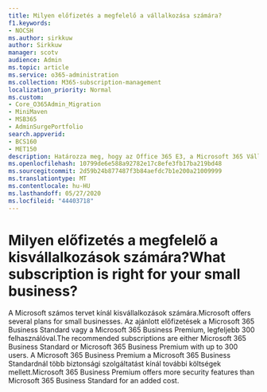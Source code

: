 ```yaml
---
title: Milyen előfizetés a megfelelő a vállalkozása számára?
f1.keywords:
- NOCSH
ms.author: sirkkuw
author: Sirkkuw
manager: scotv
audience: Admin
ms.topic: article
ms.service: o365-administration
ms.collection: M365-subscription-management
localization_priority: Normal
ms.custom:
- Core_O365Admin_Migration
- MiniMaven
- MSB365
- AdminSurgePortfolio
search.appverid:
- BCS160
- MET150
description: Határozza meg, hogy az Office 365 E3, a Microsoft 365 Vállalati standard vagy a Microsoft 365 Vállalati Prémium verzió megfelelő-e a vállalkozásszámára.
ms.openlocfilehash: 10799de6e588a92782e17c8efe3fb17ba219bd48
ms.sourcegitcommit: 2d59b24b877487f3b84aefdc7b1e200a21009999
ms.translationtype: MT
ms.contentlocale: hu-HU
ms.lasthandoff: 05/27/2020
ms.locfileid: "44403718"
---
```

# <a name="what-subscription-is-right-for-your-small-business"></a><span data-ttu-id="2cc50-103">Milyen előfizetés a megfelelő a kisvállalkozások számára?</span><span class="sxs-lookup"><span data-stu-id="2cc50-103">What subscription is right for your small business?</span></span>

<span data-ttu-id="2cc50-104">A Microsoft számos tervet kínál kisvállalkozások számára.</span><span class="sxs-lookup"><span data-stu-id="2cc50-104">Microsoft offers several plans for small businesses.</span></span> <span data-ttu-id="2cc50-105">Az ajánlott előfizetések a Microsoft 365 Business Standard vagy a Microsoft 365 Business Premium, legfeljebb 300 felhasználóval.</span><span class="sxs-lookup"><span data-stu-id="2cc50-105">The recommended subscriptions are either Microsoft 365 Business Standard or Microsoft 365 Business Premium with up to 300 users.</span></span> <span data-ttu-id="2cc50-106">A Microsoft 365 Business Premium a Microsoft 365 Business Standardnál több biztonsági szolgáltatást kínál további költségek mellett.</span><span class="sxs-lookup"><span data-stu-id="2cc50-106">Microsoft 365 Business Premium offers more security features than Microsoft 365 Business Standard for an added cost.</span></span>
